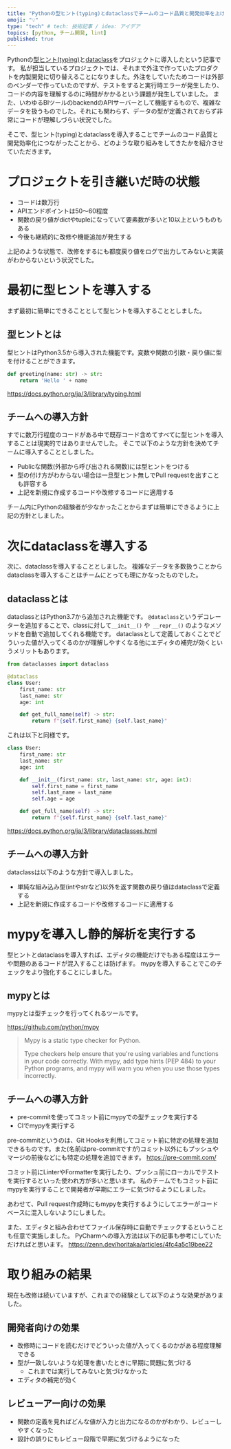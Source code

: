 ```yaml
---
title: "Pythonの型ヒント(typing)とdataclassでチームのコード品質と開発効率を上げる"
emoji: "💡"
type: "tech" # tech: 技術記事 / idea: アイデア
topics: [python, チーム開発, lint]
published: true
---
```


Pythonの[型ヒント(typing)](https://docs.python.org/ja/3/library/typing.html)と[dataclass](https://docs.python.org/ja/3/library/dataclasses.html)をプロジェクトに導入したという記事です。
私が担当しているプロジェクトでは、それまで外注で作っていたプロダクトを内製開発に切り替えることになりました。外注をしていたためコードは外部のベンダーで作っていたのですが、テストをすると実行時エラーが発生したり、コードの内容を理解するのに時間がかかるという課題が発生していました。
また、いわゆるBIツールのbackendのAPIサーバーとして機能するもので、複雑なデータを扱うものでした。それにも関わらず、データの型が定義されておらず非常にコードが理解しづらい状況でした。

そこで、型ヒント(typing)とdataclassを導入することでチームのコード品質と開発効率化につながったことから、どのような取り組みをしてきたかを紹介させていただきます。


# プロジェクトを引き継いだ時の状態

- コードは数万行
- APIエンドポイントは50〜60程度
- 関数の戻り値がdictやtupleになっていて要素数が多いと10以上というものもある
- 今後も継続的に改修や機能追加が発生する

上記のような状態で、改修をするにも都度戻り値をログで出力してみないと実装がわからないという状況でした。


# 最初に型ヒントを導入する

まず最初に簡単にできることとして型ヒントを導入することとしました。

## 型ヒントとは

型ヒントはPython3.5から導入された機能です。変数や関数の引数・戻り値に型を付けることができます。

```python
def greeting(name: str) -> str:
    return 'Hello ' + name
```

https://docs.python.org/ja/3/library/typing.html


## チームへの導入方針

すでに数万行程度のコードがある中で既存コード含めてすべてに型ヒントを導入することは現実的ではありませんでした。
そこで以下のような方針を決めてチームに導入することとしました。

- Publicな関数(外部から呼び出される関数)には型ヒントをつける
- 型の付け方がわからない場合は一旦型ヒント無しでPull requestを出すことも許容する
- 上記を新規に作成するコードや改修するコードに適用する

チーム内にPythonの経験者が少なかったことからまずは簡単にできるように上記の方針としました。


# 次にdataclassを導入する

次に、dataclassを導入することとしました。
複雑なデータを多数扱うことからdataclassを導入することはチームにとっても理にかなったものでした。

## dataclassとは

dataclassとはPython3.7から追加された機能です。
`@dataclass`というデコレーターを追加することで、classに対して`__init__()` や` __repr__()` のようなメソッドを自動で追加してくれる機能です。
dataclassとして定義しておくことでどういった値が入ってくるのかが理解しやすくなる他にエディタの補完が効くというメリットもあります。

```python
from dataclasses import dataclass

@dataclass
class User:
    first_name: str
    last_name: str
    age: int

    def get_full_name(self) -> str:
        return f"{self.first_name} {self.last_name}"
```

これは以下と同様です。

```python
class User:
    first_name: str
    last_name: str
    age: int

    def __init__(first_name: str, last_name: str, age: int):
        self.first_name = first_name
        self.last_name = last_name
        self.age = age

    def get_full_name(self) -> str:
        return f"{self.first_name} {self.last_name}"
```

https://docs.python.org/ja/3/library/dataclasses.html

## チームへの導入方針

dataclassは以下のような方針で導入しました。

- 単純な組み込み型(intやstrなど)以外を返す関数の戻り値はdataclassで定義する
- 上記を新規に作成するコードや改修するコードに適用する


# mypyを導入し静的解析を実行する

型ヒントとdataclassを導入すれば、エディタの機能だけでもある程度はエラーや問題のあるコードが混入することは防げます。
mypyを導入することでこのチェックをより強化することにしました。


## mypyとは

mypyとは型チェックを行ってくれるツールです。

https://github.com/python/mypy
> Mypy is a static type checker for Python.
>
> Type checkers help ensure that you're using variables and functions in your code correctly. With mypy, add type hints (PEP 484) to your Python programs, and mypy will warn you when you use those types incorrectly.


## チームへの導入方針

- pre-commitを使ってコミット前にmypyでの型チェックを実行する
- CIでmypyを実行する

pre-commitというのは、Git Hooksを利用してコミット前に特定の処理を追加できるものです。また(名前はpre-commitですが)コミット以外にもプッシュやマージの前後などにも特定の処理を追加できます。
https://pre-commit.com/

コミット前にLinterやFormatterを実行したり、プッシュ前にローカルでテストを実行するといった使われ方が多いと思います。
私のチームでもコミット前にmypyを実行することで開発者が早期にエラーに気づけるようにしました。

あわせて、Pull request作成時にもmypyを実行するようにしてエラーがコードベースに混入しないようにしました。


また、エディタと組み合わせてファイル保存時に自動でチェックするということも任意で実施しました。
PyCharmへの導入方法は以下の記事も参考にしていただければと思います。
https://zenn.dev/horitaka/articles/4fc4a5c19bee22


# 取り組みの結果

現在も改修は続いていますが、これまでの経験として以下のような効果がありました。

## 開発者向けの効果
- 改修時にコードを読むだけでどういった値が入ってくるのかがある程度理解できる
- 型が一致しないような処理を書いたときに早期に問題に気づける
  - これまでは実行してみないと気づけなかった
- エディタの補完が効く

## レビューアー向けの効果
- 関数の定義を見ればどんな値が入力と出力になるのかがわかり、レビューしやすくなった
- 設計の誤りにもレビュー段階で早期に気づけるようになった
